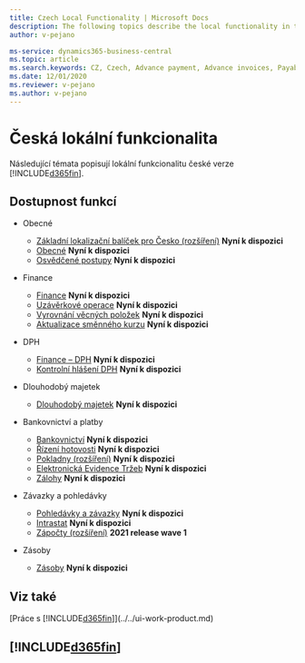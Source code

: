 ```yaml
---
title: Czech Local Functionality | Microsoft Docs
description: The following topics describe the local functionality in the Czech version of Business Central.
author: v-pejano

ms-service: dynamics365-business-central
ms.topic: article
ms.search.keywords: CZ, Czech, Advance payment, Advance invoices, Payables, Finance,  Cash, EET, Cash Desk
ms.date: 12/01/2020
ms.reviewer: v-pejano
ms.author: v-pejano
---
```


# Česká lokální funkcionalita

Následující témata popisují lokální funkcionalitu české verze [!INCLUDE[d365fin](../../includes/d365fin_md.md)].

## Dostupnost funkcí

* Obecné
  * [Základní lokalizační balíček pro Česko (rozšíření)](ui-extensions-core-localization-pack-cz.md) **Nyní k dispozici**
  * [Obecné](general.md) **Nyní k dispozici**
  * [Osvědčené postupy](best-practices.md) **Nyní k dispozici**

* Finance
  * [Finance](finance.md) **Nyní k dispozici**
  * [Uzávěrkové operace](year-close-operations.md) **Nyní k dispozici**
  * [Vyrovnání věcných položek](general-ledger-entries-application.md) **Nyní k dispozici**
  * [Aktualizace směnného kurzu](exchange-rate-update.md) **Nyní k dispozici**

* DPH
  * [Finance – DPH](finance-vat.md) **Nyní k dispozici**
  * [Kontrolní hlášení DPH](vat-control-report.md) **Nyní k dispozici**

* Dlouhodobý majetek
  * [Dlouhodobý majetek](fixed-assets.md) **Nyní k dispozici**

* Bankovnictví a platby
  * [Bankovnictví](bank-feature.md) **Nyní k dispozici**
  * [Řízení hotovosti](cash-desk-management.md) **Nyní k dispozici**
  * [Pokladny (rozšíření)](ui-extensions-cash-desk-localization-cz.md) **Nyní k dispozici**
  * [Elektronická Evidence Tržeb](eet.md) **Nyní k dispozici**
  * [Zálohy](advances.md) **Nyní k dispozici**

* Závazky a pohledávky
  * [Pohledávky a závazky](receivables-payables.md) **Nyní k dispozici**
  * [Intrastat](intrastat.md) **Nyní k dispozici**
  * [Zápočty (rozšíření)](ui-extensions-compensations-localization-cz.md) **2021 release wave 1**

* Zásoby
  * [Zásoby](inventory.md) **Nyní k dispozici**

## Viz také

[Práce s [!INCLUDE[d365fin](../../includes/d365fin_md.md)]](../../ui-work-product.md)

## [!INCLUDE[d365fin](../../includes/free_trial_md.md)]
